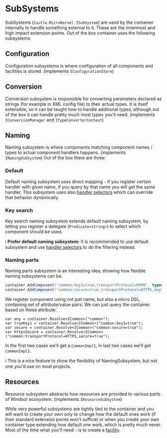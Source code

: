# SubSystems

SubSystems (`Castle.MicroKernel.ISubSystem`) are used by the container internally to handle something external to it.
These are the innermost and high impact extension points. Out of the box container uses the following subsystems:

## Configuration

Configuration subsystems is where configuration of all components and facilities is stored. (implements
`IConfigurationStore`)

## Conversion

Conversion subsystem is responsible for converting parameters declared as strings (for example in XML config file) to
their actual types. It is itself extensible, so it can be taught how to handle additional types, although out of the box
it can handle pretty much most types you'll need. (implements `IConversionManager` and `ITypeConverterContext`)

## Naming

Naming subsystem is where components matching component names / types to actual component handlers happens. (implements
`INamingSubSystem`) Out of the box there are three:

### Default

Default naming subsystem uses direct mapping - if you register certain handler with given name, if you query by that
name you will get the same handler. This subsystem uses also [handler selectors](handler-selectors.md) which can
override that behavior dynamically.

### Key search

Key search naming subsystem extends default naming subsystem, by letting you register a delegate (`Predicate<string>`)
to select which component should be used.

:information_source: **Prefer default naming subsystem:** It is recommended to use default subsystem and
use [handler selectors](handler-selectors.md) to do the filtering instead.

### Naming parts

Naming parts subsystem is an interesting idea, showing how flexible naming subsystems can be.

```csharp
container.AddComponent("common:key1=true,transportProtocol=MSMQ", typeof(ICommon), typeof(CommonImpl1));
container.AddComponent("common:secure=true,transportProtocol=HTTPS,key1=false", typeof(ICommon), typeof(CommonImpl2));
```

We register component using not just name, but also a micro DSL, containing set of attribute/value pairs. We can just
query the container based on these attribute:

```
var any = container.Resolve<ICommon>("common");
var trueKey1 = container.Resolve<ICommon>("common:key1=true");
var secure = container.Resolve<ICommon>("common:secure=true");
var httpsSecure = container.Resolve<ICommon>("common:transportProtocol=HTTPS,secure=true");
```

In the first two cases we'll get a `CommonImpl1`, in last two cases we'll get `CommonImpl2`.

:information_source: This is a nice feature to show the flexibility of NamingSubsystem, but not one you'd use on most
projects.

## Resources

Resource subsystem abstracts how resources are provided to various parts of Windsor ecosystem. (implements
`IResourceSubSystem`)

While very powerful subsystems are tightly tied to the container and you will want to create your own only to change how
the default ones work (if their standard extension points won't suffice) or when you create your own container type
extending how default one work, which is pretty much never. Most of the time what you'll need - is to create
a [facility](facilities.md).